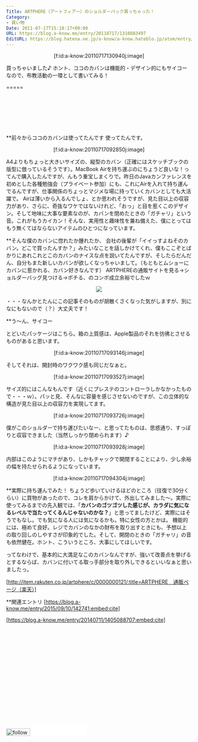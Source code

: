 ```yaml
---
Title: ARTPHERE（アートフィアー）のショルダーバック買っちゃった！
Category:
- 買い物
Date: 2011-07-17T15:18:17+09:00
URL: https://blog.a-know.me/entry/20110717/1310883497
EditURL: https://blog.hatena.ne.jp/a-know/a-know.hateblo.jp/atom/entry/12921228815727979544
---
```


<div align=center>
[f:id:a-know:20110717130940j:image]
</div>


買っちゃいました♪
ホント、ココのカバンは機能的・デザイン的にもサイコーなので、布教活動の一環として書いてみる！


=====

<script async src="//pagead2.googlesyndication.com/pagead/js/adsbygoogle.js"></script>
<!-- article-top -->
<ins class="adsbygoogle"
     style="display:inline-block;width:728px;height:90px"
     data-ad-client="ca-pub-3463034538369189"
     data-ad-slot="8367620130"></ins>
<script>
(adsbygoogle = window.adsbygoogle || []).push({});
</script>


**前々からココのカバンは使ってたんです
使ってたんです。


<div align=center>
[f:id:a-know:20110717092850j:image]
</div>


A4よりもちょっと大きいサイズの、縦型のカバン（正確にはスケッチブックの版型に倣っているそうです）。MacBook Airを持ち運ぶのにちょうど良いな！ってんで購入したんですが、んもう重宝しまくりで。昨日のJavaカンファレンスを初めとした各種勉強会（プライベート参加）にも、これにAirを入れて持ち運んでるんですが、仕事関係のちょっとマジメな場に持っていくカバンとしても大活躍で。
Airは薄いから入るんでしょ、とか思われそうですが、見た目以上の収容力があり、さらに、奇抜なワケではないけれど、「おっ」と目を惹くこのデザイン。そして地味に大事な要素なのが、カバンを閉めたときの「ガチャリ」という音。これがもうカイカン！そんな、実用性と趣味性を兼ね備えた、僕にとってはもう無くてはならないアイテムのひとつになっています。



**そんな僕のカバンに惚れたか腫れたか、
会社の後輩が「イイっすよねそのカバン。どこで買ったんすか？」みたいなことを話しかけてくれ、僕もここぞとばかりにあれこれとこのカバンのナイスな点を説いてたんですが、そしたらだんだん、自分もまた新しいカバンが欲しくなっちゃいまして。（もともとムショーにカバンに惹かれる、カバン好きなんです）
ARTPHEREの通販サイトを見る→ショルダーバッグ見つける→ポチる、のコンボ成立余裕でしたｗ


<div align=center><img src="//image.rakuten.co.jp/artphere/cabinet/newdulles/newdulles/f0dulles_main.jpg"></div>


・・・なんかとたんにこの記事そのものが胡散くさくなった気がしますが、別になにもないので（？）大丈夫です！



**う〜ん、サイコー

とどいたパッケージはこちら。箱の上質感は、Apple製品のそれを彷彿とさせるものがあると思います。


<div align=center>
[f:id:a-know:20110717093146j:image]
</div>


そしてそれは、開封時のワクワク感も同じだなぁと。


<div align=center>
[f:id:a-know:20110717093527j:image]
</div>


サイズ的にはこんなもんです（近くにプレステのコントローラしかなかったもので・・・ｗ）。パッと見、そんなに容量を感じさせないのですが、この立体的な構造が見た目以上の収容力を実現してます。


<div align=center>
[f:id:a-know:20110717093726j:image]
</div>


僕がこのショルダーで持ち運びたいなー、と思ってたものは、思惑通り、すっぽりと収容できました（当然しっかり閉められます）♪


<div align=center>
[f:id:a-know:20110717093928j:image]
</div>


内部はこのようにマチがあり、しかもチャックで開閉することにより、少し余裕の幅を持たせられるようになっています。


<div align=center>
[f:id:a-know:20110717094304j:image]
</div>



**実際に持ち運んでみた！
ちょうど歩いていけるほどのところ（往復で30分くらい）に買物があったので、コレを肩からかけて、外出してみました〜。実際に使ってみるまでの先入観では、「<span class="deco" style="font-weight:bold;">カバンのゴツゴツした感じが、カラダに気になるレベルで当たってくるんじゃないのかな？</span>」と思ってましたけど、実際にはそうでもなし。でも気になる人には気になるかも。特に女性の方とかは。
機能的には、極めて良好。レジでカバンのなかの財布を取り出すときにも、予想以上の取り回しのしやすさが印象的でした。そして、開閉のときの「ガチャリ」の音も依然健在。ホント、こういうところ、大事にしてほしいです。


ってなわけで、基本的に大満足なこのカバンなんですが、強いて改善点を挙げるとするならば、カバンに付いてる取っ手部分を取り外しできるといいなぁと思いましたっ。



[http://item.rakuten.co.jp/artphere/c/0000000121/:title=ARTPHERE　通販ページ（楽天）]


**関連エントリ
[https://blog.a-know.me/entry/2015/09/10/142741:embed:cite]

[https://blog.a-know.me/entry/20140711/1405088707:embed:cite]





<script async src="//pagead2.googlesyndication.com/pagead/js/adsbygoogle.js"></script>
<!-- article-bottom2 -->
<ins class="adsbygoogle"
     style="display:inline-block;width:300px;height:250px"
     data-ad-client="ca-pub-3463034538369189"
     data-ad-slot="5274552934"></ins>
<script>
(adsbygoogle = window.adsbygoogle || []).push({});
</script>

<div>
<a href='http://cloud.feedly.com/#subscription%2Ffeed%2Fhttp%3A%2F%2Fblog.a-know.me%2Ffeed'  target='blank'><img id='feedlyFollow' src='//s3.feedly.com/img/follows/feedly-follow-rectangle-volume-small_2x.png' alt='follow us in feedly' width='65' height='20'></a>

<iframe src="//blog.hatena.ne.jp/a-know/a-know.hateblo.jp/subscribe/iframe" allowtransparency="true" frameborder="0" scrolling="no" width="150" height="28"></iframe>
</div>
